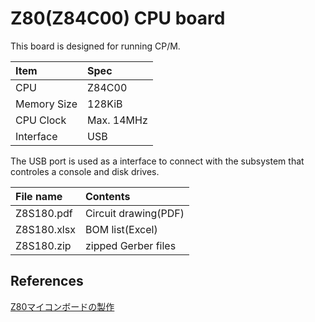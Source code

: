 # Z80(Z84C00) CPU board

This board is designed for running CP/M.

|Item|Spec|
|:--|:--|
|CPU|Z84C00|
|Memory Size|128KiB|
|CPU Clock|Max. 14MHz|
|Interface|USB|

The USB port is used as a interface to connect with the subsystem that controles a console and disk drives.

|File name|Contents|
|:---------|:---|
|Z8S180.pdf|Circuit drawing(PDF)|
|Z8S180.xlsx|BOM list(Excel)|
|Z8S180.zip|zipped Gerber files|

## References

[Z80マイコンボードの製作](https://tech.nosuz.jp/2016/08/z80-cpu-borad/)
